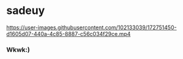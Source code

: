 # sadeuy

https://user-images.githubusercontent.com/102133039/172751450-d1605d07-440a-4c85-8887-c56c034f29ce.mp4

### Wkwk:)
